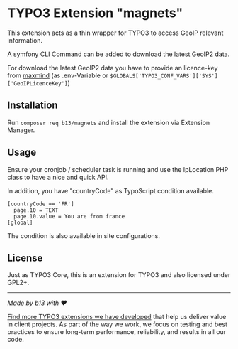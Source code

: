 # TYPO3 Extension "magnets"

This extension acts as a thin wrapper for TYPO3 to access GeoIP relevant information.

A symfony CLI Command can be added to download the latest GeoIP2 data.

For download the latest GeoIP2 data you have to provide an licence-key from [maxmind](https://www.maxmind.com/en/geolite2/signup)
(as .env-Variable or `$GLOBALS['TYPO3_CONF_VARS']['SYS']['GeoIPLicenceKey']`)

## Installation

Run `composer req b13/magnets` and install the extension via Extension Manager.

## Usage

Ensure your cronjob / scheduler task is running and use the IpLocation PHP class to have
a nice and quick API.

In addition, you have "countryCode" as TypoScript condition available.

    [countryCode == 'FR']
      page.10 = TEXT
      page.10.value = You are from france
    [global]

The condition is also available in site configurations.

## License

Just as TYPO3 Core, this is an extension for TYPO3 and also licensed under GPL2+.

---


_Made by [b13](https://b13.com) with ♥_

[Find more TYPO3 extensions we have developed](https://b13.com/useful-typo3-extensions-from-b13-to-you) that help us deliver value in client projects. As part of the way we work, we focus on testing and best practices to ensure long-term performance, reliability, and results in all our code.


